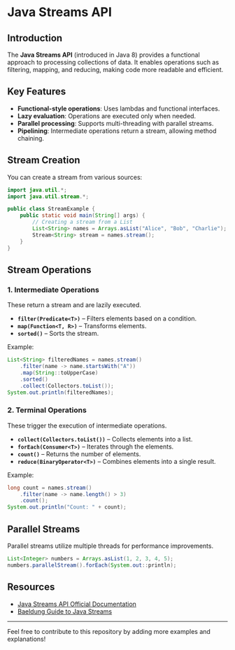 # Java Streams API

## Introduction
The **Java Streams API** (introduced in Java 8) provides a functional approach to processing collections of data. It enables operations such as filtering, mapping, and reducing, making code more readable and efficient.

## Key Features
- **Functional-style operations**: Uses lambdas and functional interfaces.
- **Lazy evaluation**: Operations are executed only when needed.
- **Parallel processing**: Supports multi-threading with parallel streams.
- **Pipelining**: Intermediate operations return a stream, allowing method chaining.

## Stream Creation
You can create a stream from various sources:

```java
import java.util.*;
import java.util.stream.*;

public class StreamExample {
    public static void main(String[] args) {
        // Creating a stream from a List
        List<String> names = Arrays.asList("Alice", "Bob", "Charlie");
        Stream<String> stream = names.stream();
    }
}
```

## Stream Operations
### 1. Intermediate Operations
These return a stream and are lazily executed.
- **`filter(Predicate<T>)`** – Filters elements based on a condition.
- **`map(Function<T, R>)`** – Transforms elements.
- **`sorted()`** – Sorts the stream.

Example:
```java
List<String> filteredNames = names.stream()
    .filter(name -> name.startsWith("A"))
    .map(String::toUpperCase)
    .sorted()
    .collect(Collectors.toList());
System.out.println(filteredNames);
```

### 2. Terminal Operations
These trigger the execution of intermediate operations.
- **`collect(Collectors.toList())`** – Collects elements into a list.
- **`forEach(Consumer<T>)`** – Iterates through the elements.
- **`count()`** – Returns the number of elements.
- **`reduce(BinaryOperator<T>)`** – Combines elements into a single result.

Example:
```java
long count = names.stream()
    .filter(name -> name.length() > 3)
    .count();
System.out.println("Count: " + count);
```

## Parallel Streams
Parallel streams utilize multiple threads for performance improvements.
```java
List<Integer> numbers = Arrays.asList(1, 2, 3, 4, 5);
numbers.parallelStream().forEach(System.out::println);
```

## Resources
- [Java Streams API Official Documentation](https://docs.oracle.com/javase/8/docs/api/java/util/stream/package-summary.html)
- [Baeldung Guide to Java Streams](https://www.baeldung.com/java-8-streams)

---
Feel free to contribute to this repository by adding more examples and explanations!


